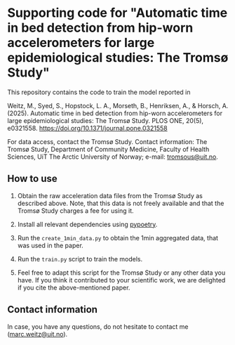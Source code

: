 # Supporting code for "Automatic time in bed detection from hip-worn accelerometers for large epidemiological studies: The Tromsø Study"

This repository contains the code to train the model reported in 

Weitz, M., Syed, S., Hopstock, L. A., Morseth, B., Henriksen, A., & Horsch, A. 
(2025). Automatic time in bed detection from hip-worn accelerometers for large 
epidemiological studies: The Tromsø Study. PLOS ONE, 20(5), e0321558. 
https://doi.org/10.1371/journal.pone.0321558


For data access, contact the Tromsø Study. Contact information: The Tromsø 
Study, Department of Community Medicine, Faculty of Health Sciences, UiT The
Arctic University of Norway; e-mail: tromsous@uit.no.


## How to use

1. Obtain the raw acceleration data files from the Tromsø Study as described 
above. Note, that this data is not freely available and that the Tromsø 
Study charges a fee for using it.

2. Install all relevant dependencies using 
[pypoetry](https://python-poetry.org/).

3. Run the `create_1min_data.py` to obtain the 1min aggregated data, that
was used in the paper.

4. Run the `train.py` script to train the models.

5. Feel free to adapt this script for the Tromsø Study or any other data
you have. If you think it contributed to your scientific work, we are 
delighted if you cite the above-mentioned paper.


## Contact information

In case, you have any questions, do not hesitate to contact me 
(marc.weitz@uit.no).
